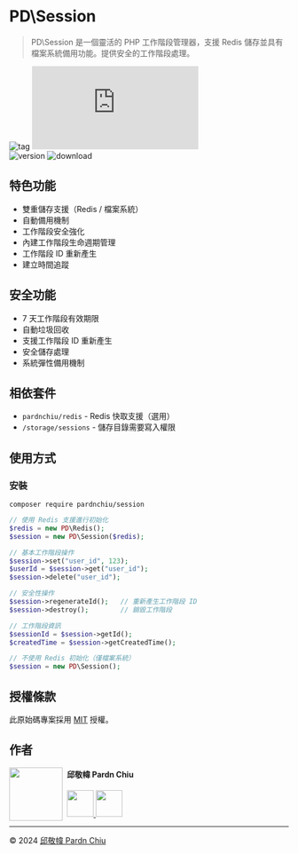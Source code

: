 # PD\Session

> PD\Session 是一個靈活的 PHP 工作階段管理器，支援 Redis 儲存並具有檔案系統備用功能。提供安全的工作階段處理。

![tag](https://img.shields.io/badge/tag-PHP%20Library-bb4444)
![size](https://img.shields.io/github/size/pardnchiu/PHP-Session/src/Session.php)  
![version](https://img.shields.io/packagist/v/pardnchiu/session)
![download](https://img.shields.io/packagist/dm/pardnchiu/session)

## 特色功能

- 雙重儲存支援（Redis / 檔案系統）
- 自動備用機制
- 工作階段安全強化
- 內建工作階段生命週期管理
- 工作階段 ID 重新產生
- 建立時間追蹤

## 安全功能

- 7 天工作階段有效期限
- 自動垃圾回收
- 支援工作階段 ID 重新產生
- 安全儲存處理
- 系統彈性備用機制

## 相依套件

- `pardnchiu/redis` - Redis 快取支援（選用）
- `/storage/sessions` - 儲存目錄需要寫入權限

## 使用方式

### 安裝

```shell
composer require pardnchiu/session
```

```php
// 使用 Redis 支援進行初始化
$redis = new PD\Redis();
$session = new PD\Session($redis);

// 基本工作階段操作
$session->set("user_id", 123);
$userId = $session->get("user_id");
$session->delete("user_id");

// 安全性操作
$session->regenerateId();   // 重新產生工作階段 ID
$session->destroy();        // 銷毀工作階段

// 工作階段資訊
$sessionId = $session->getId();
$createdTime = $session->getCreatedTime();

// 不使用 Redis 初始化（僅檔案系統）
$session = new PD\Session();
```

## 授權條款

此原始碼專案採用 [MIT](https://github.com/pardnchiu/PHP-Session/blob/main/LICENSE) 授權。

## 作者

<img src="https://avatars.githubusercontent.com/u/25631760" align="left" width="96" height="96" style="margin-right: 0.5rem;">

#### 邱敬幃 Pardn Chiu

<a href="mailto:dev@pardn.io" target="_blank">
 <img src="https://pardn.io/image/email.svg" width="48" height="48">
</a>
<a href="https://linkedin.com/in/pardnchiu" target="_blank">
 <img src="https://pardn.io/image/linkedin.svg" width="48" height="48">
</a>

---

©️ 2024 [邱敬幃 Pardn Chiu](https://pardn.io)